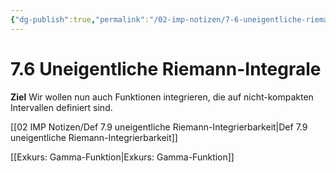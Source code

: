 ```yaml
---
{"dg-publish":true,"permalink":"/02-imp-notizen/7-6-uneigentliche-riemann-integrale/"}
---
```


# 7.6 Uneigentliche Riemann-Integrale
**Ziel** Wir wollen nun auch Funktionen integrieren, die auf nicht-kompakten Intervallen definiert sind. 

[[02 IMP Notizen/Def 7.9 uneigentliche Riemann-Integrierbarkeit|Def 7.9 uneigentliche Riemann-Integrierbarkeit]]

[[Exkurs: Gamma-Funktion|Exkurs: Gamma-Funktion]]